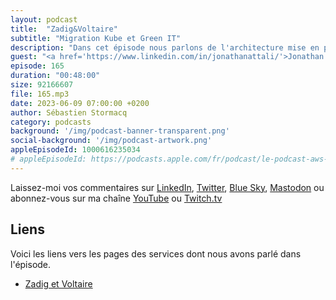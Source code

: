 ```yaml
---
layout: podcast
title:  "Zadig&Voltaire"
subtitle: "Migration Kube et Green IT"
description: "Dans cet épisode nous parlons de l'architecture mise en place pour les canaux de ventes numériques chez Zadig&Voltaire, une marque que les amateurs de mode et de \"effortless luxury\" connaissent bien. On parle de leur migration d'un cluster Kube vers AWS, de leur experience en matière de autoscaling avec des pics de charge jusqu'à 20x la normale. On y parle aussi de leur utilisation de Graviton et des instances EC2 Spot. Enfin, nous évoquons leur utilisation de CloudFront, de Lambda et de leur évolution vers le serverless."
guest: "<a href='https://www.linkedin.com/in/jonathanattali/'>Jonathan Attali</a>, Chief Marketing & Digital Officer et <a href='https://www.linkedin.com/in/michaelbouvy/'>Michael Bouvy</a>, CTO Digital, tous deux chez Zadig&Voltaire"
episode: 165
duration: "00:48:00"
size: 92166607
file: 165.mp3
date: 2023-06-09 07:00:00 +0200
author: Sébastien Stormacq
category: podcasts
background: '/img/podcast-banner-transparent.png'
social-background: '/img/podcast-artwork.png'
appleEpisodeId: 1000616235034
# appleEpisodeId: https://podcasts.apple.com/fr/podcast/le-podcast-aws-en-français/id1452118442
---
```


Laissez-moi vos commentaires sur [LinkedIn](https://www.linkedin.com/in/sebastienstormacq/), [Twitter](https://twitter.com/sebsto), [Blue Sky](https://bsky.app/profile/sebsto.bsky.social), [Mastodon](https://awscommunity.social/@sebsto) ou abonnez-vous sur ma chaîne [YouTube](https://www.youtube.com/sebsto) ou [Twitch.tv](https://www.twitch.tv/sebAWS)

## Liens

Voici les liens vers les pages des services dont nous avons parlé dans l'épisode.

- [Zadig et Voltaire](https://zadig-et-voltaire.com/)


